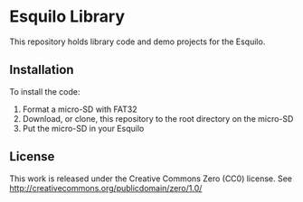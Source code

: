 # Esquilo Library

This repository holds library code and demo projects for the Esquilo.

## Installation

To install the code:

1. Format a micro-SD with FAT32
2. Download, or clone, this repository to the root directory on the micro-SD
3. Put the micro-SD in your Esquilo

## License

This work is released under the Creative Commons Zero (CC0) license.
See http://creativecommons.org/publicdomain/zero/1.0/